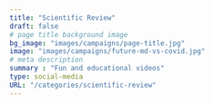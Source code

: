 ```yaml
---
title: "Scientific Review"
draft: false
# page title background image
bg_image: "images/campaigns/page-title.jpg"
image: "images/campaigns/future-md-vs-covid.jpg"
# meta description
summary : "Fun and educational videos"
type: social-media
URL: "/categories/scientific-review"
---
```

